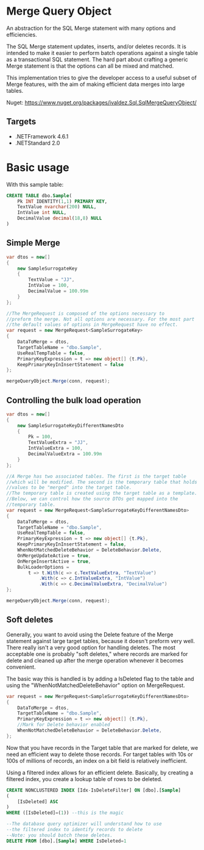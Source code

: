 Merge Query Object
===============
An abstraction for the SQL Merge statement with many options and efficiencies.

The SQL Merge statement updates, inserts, and/or deletes records. It is intended to make it easier to perform batch operations against a single table as a transactional SQL statement. The hard part about crafting a generic Merge statement is that the options can all be mixed and matched. 

This implementation tries to give the developer access to a useful subset of Merge features, with the aim of making efficient data merges into large tables. 

Nuget: https://www.nuget.org/packages/ivaldez.Sql.SqlMergeQueryObject/

## Targets

* .NETFramework 4.6.1
* .NETStandard 2.0

# Basic usage

With this sample table:

```sql
CREATE TABLE dbo.Sample(
    Pk INT IDENTITY(1,1) PRIMARY KEY,
    TextValue nvarchar(200) NULL,
    IntValue int NULL,
    DecimalValue decimal(18,8) NULL
)
```

## Simple Merge

```csharp
var dtos = new[]
{
    new SampleSurrogateKey
    {
        TextValue = "JJ",
        IntValue = 100,
        DecimalValue = 100.99m
    }
};

//The MergeRequest is composed of the options necessary to 
//preform the merge. Not all options are necessary. For the most part
//the default values of options in MergeRequest have no effect.
var request = new MergeRequest<SampleSurrogateKey>
{
    DataToMerge = dtos,
    TargetTableName = "dbo.Sample",
    UseRealTempTable = false,
    PrimaryKeyExpression = t => new object[] {t.Pk},
    KeepPrimaryKeyInInsertStatement = false
};

mergeQueryObject.Merge(conn, request);
```

## Controlling the bulk load operation

```csharp
var dtos = new[]
{
    new SampleSurrogateKeyDifferentNamesDto
    {
        Pk = 100,
        TextValueExtra = "JJ",
        IntValueExtra = 100,
        DecimalValueExtra = 100.99m
    }
};

//A Merge has two associated tables. The first is the target table 
//which will be modified. The second is the temporary table that holds
//values to be "merged" into the target table.
//The temporary table is created using the target table as a template. 
//Below, we can control how the source DTOs get mapped into the 
//temporary table.
var request = new MergeRequest<SampleSurrogateKeyDifferentNamesDto>
{
    DataToMerge = dtos,
    TargetTableName = "dbo.Sample",
    UseRealTempTable = false,
    PrimaryKeyExpression = t => new object[] {t.Pk},
    KeepPrimaryKeyInInsertStatement = false,
    WhenNotMatchedDeleteBehavior = DeleteBehavior.Delete,
    OnMergeUpdateActive = true,
    OnMergeInsertActive = true,
    BulkLoaderOptions =
        t => t.With(c => c.TextValueExtra, "TextValue")
            .With(c => c.IntValueExtra, "IntValue")
            .With(c => c.DecimalValueExtra, "DecimalValue")
};

mergeQueryObject.Merge(conn, request);
```

## Soft deletes

Generally, you want to avoid using the Delete feature of the Merge statement against large target tables, because it doesn't preform very well. There really isn't a very good option for handling deletes. The most acceptable one is probably "soft deletes," where records are marked for delete and cleaned up after the merge operation whenever it becomes convenient. 

The basic way this is handled is by adding a IsDeleted flag to the table and using the "WhenNotMatchedDeleteBehavior" option on MergeRequest.

```csharp
var request = new MergeRequest<SampleSurrogateKeyDifferentNamesDto>
{
    DataToMerge = dtos,
    TargetTableName = "dbo.Sample",
    PrimaryKeyExpression = t => new object[] {t.Pk},
    //Mark for Delete behavior enabled
    WhenNotMatchedDeleteBehavior = DeleteBehavior.Delete,
};
```
Now that you have records in the Target table that are marked for delete, we need an efficient way to delete those records. For target tables with 10s or 100s of millions of records, an index on a bit field is relatively inefficient. 

Using a filtered index allows for an efficient delete. Basically, by creating a filtered index, you create a lookup table of rows to be deleted. 

```sql
CREATE NONCLUSTERED INDEX [Idx-IsDeleteFilter] ON [dbo].[Sample]
(
	[IsDeleted] ASC
)
WHERE ([IsDeleted]=(1)) --this is the magic

--The database query optimizer will understand how to use
--the filtered index to identify records to delete
--Note: you should batch these deletes.
DELETE FROM [dbo].[Sample] WHERE IsDeleted=1
```